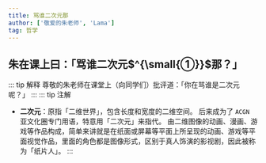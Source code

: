 ```yaml
---
title: 骂谁二次元那
author: ['敬爱的朱老师', 'Lama']
tag: 哲学
---
```

## 朱在课上曰：「骂谁二次元$^{\small{①}}$那？」

::: tip 解释
尊敬的朱老师在课堂上（向同学们）批评道：「你在骂谁是二次元呢？」
:::
::: tip 注解
- **二次元**：原指「二维世界」，包含长度和宽度的二维空间。 后来成为了 `ACGN` 亚文化圈专门用语，特意用「二次元」来指代。 由二维图像的动画、漫画、游戏等作品构成，简单来讲就是在纸面或屏幕等平面上所呈现的动画、游戏等平面视觉作品，里面的角色都是图像形式，区别于真人饰演的影视剧，因此被称为「纸片人」。
:::
